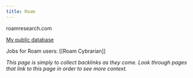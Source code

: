 ```yaml
---
title: Roam
---
```

roamresearch.com

[My public database](https://roamresearch.com/#/app/Rob-Haisfield-Thinking-in-Public/page/XtzimCS2z)

Jobs for Roam users:
[[Roam Cybrarian]]

*This page is simply to collect backlinks as they come. Look through pages that link to this page in order to see more context.*